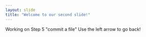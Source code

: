 ```yaml
---
layout: slide
title: "Welcome to our second slide!"
---
```

Working on Step 5 "commit a file"
Use the left arrow to go back!